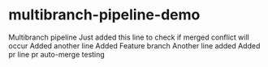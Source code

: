# multibranch-pipeline-demo

Multibranch pipeline
Just added this line to check if merged conflict will occur
Added another line
Added Feature branch
Another line added
Added pr line
pr auto-merge testing






